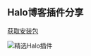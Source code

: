 ## Halo博客插件分享

[获取安装包](https://auth.muyin.site/product)

![精选Halo插件](https://github.com/user-attachments/assets/f8d061a9-1a60-420d-8a26-e59ee66ffb14)

